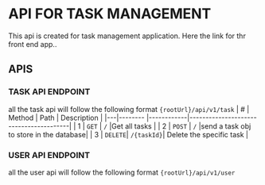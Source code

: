 # API FOR TASK MANAGEMENT

This api is created for task management application.
Here the link for thr front end app..

## APIS

### TASK API ENDPOINT

all the task api will follow the following format `{rootUrl}/api/v1/task`
| # | Method | Path | Description |
|---|-------- |------------|----------------------------------------|
| 1 | `GET` | `/` |Get all tasks |
| 2 | `POST` | `/` |send a task obj to store in the database|
| 3 | `DELETE`| `/{taskId}`| Delete the specific task |

### USER API ENDPOINT

all the user api will follow the following format `{rootUrl}/api/v1/user`
